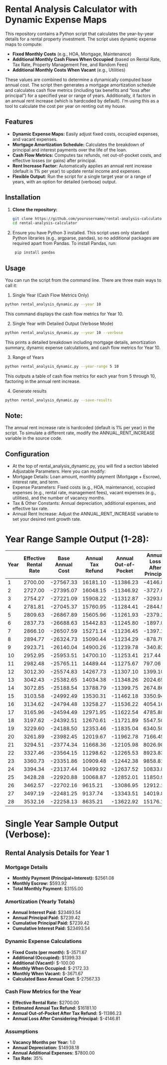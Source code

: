 # Rental Analysis Calculator with Dynamic Expense Maps

This repository contains a Python script that calculates the year-by-year details for a rental property investment. The script uses dynamic expense maps to compute:

- **Fixed Monthly Costs** (e.g., HOA, Mortgage, Maintenance)
- **Additional Monthly Cash Flows When Occupied** (based on Rental Rate, Tax Rate, Property Management Fee, and Random Fees)
- **Additional Monthly Costs When Vacant** (e.g., Utilities)

These values are combined to determine a dynamically computed base annual cost. The script then generates a mortgage amortization schedule and calculates cash flow metrics (including tax benefits and “loss after principal”) for a specified year or range of years. Additionally, it factors in an annual rent increase (which is hardcoded by default). I'm using this as a tool to calculate the cost per year on renting out my house.

## Features

- **Dynamic Expense Maps:** Easily adjust fixed costs, occupied expenses, and vacant expenses.
- **Mortgage Amortization Schedule:** Calculates the breakdown of principal and interest payments over the life of the loan.
- **Cash Flow Metrics:** Computes tax refunds, net out-of-pocket costs, and effective losses (or gains) after principal.
- **Rent Increase Factor:** Automatically applies an annual rent increase (default is 1% per year) to update rental income and expenses.
- **Flexible Output:** Run the script for a single target year or a range of years, with an option for detailed (verbose) output.

## Installation

1. **Clone the repository:**

   ```bash
   git clone https://github.com/yourusername/rental-analysis-calculator.git
   cd rental-analysis-calculator
   ```

2. Ensure you have Python 3 installed.
  This script uses only standard Python libraries (e.g., argparse, pandas), so no additional packages are required apart from Pandas. To install Pandas, run:
   ```bash
    pip install pandas
   ```

## Usage
You can run the script from the command line. There are three main ways to call it:

1. Single Year (Cash Flow Metrics Only)
```bash
python rental_analysis_dynamic.py --year 10
```
This command displays the cash flow metrics for Year 10.

2. Single Year with Detailed Output (Verbose Mode)
```bash
python rental_analysis_dynamic.py --year 10 --verbose
```
This prints a detailed breakdown including mortgage details, amortization summary, dynamic expense calculations, and cash flow metrics for Year 10.

3. Range of Years
```bash
python rental_analysis_dynamic.py --year-range 5 10
```
This outputs a table of cash flow metrics for each year from 5 through 10, factoring in the annual rent increase.

4. Generate results
```bash
python rental_analysis_dynamic.py --save-results
```

## Note:
The annual rent increase rate is hardcoded (default is 1% per year) in the script. To simulate a different rate, modify the ANNUAL_RENT_INCREASE variable in the source code.

## Configuration
- At the top of rental_analysis_dynamic.py, you will find a section labeled Adjustable Parameters. Here you can modify:
- Mortgage Details: Loan amount, monthly payment (Mortgage + Escrow), interest rate, and term.
- Expense Parameters: Fixed costs (e.g., HOA, maintenance), occupied expenses (e.g., rental rate, management fees), vacant expenses (e.g., utilities), and the number of vacancy months.
- Tax & Other Constants: Annual depreciation, additional expenses, and effective tax rate.
- Annual Rent Increase: Adjust the ANNUAL_RENT_INCREASE variable to set your desired rent growth rate.


# Year Range Sample Output (1-28):
| Year | Effective Rental Rate | Base Annual Cost | Annual Tax Refund | Annual Out-of-Pocket | Annual Loss After Principal |
|------|-----------------------|------------------|-------------------|----------------------|-----------------------------|
| 1    | 2700.00               | -27567.33       | 16181.10          | -11386.23            | -4146.81                    |
| 2    | 2727.00               | -27395.07       | 16048.15          | -11346.92            | -3727.64                    |
| 3    | 2754.27               | -27221.09       | 15908.22          | -11312.87            | -3293.80                    |
| 4    | 2781.81               | -27045.37       | 15760.95          | -11284.41            | -2844.57                    |
| 5    | 2809.63               | -26867.89       | 15605.96          | -11261.93            | -2379.24                    |
| 6    | 2837.73               | -26688.63       | 15442.83          | -11245.80            | -1897.03                    |
| 7    | 2866.10               | -26507.59       | 15271.14          | -11236.45            | -1397.14                    |
| 8    | 2894.77               | -26324.73       | 15090.44          | -11234.29            | -878.70                     |
| 9    | 2923.71               | -26140.04       | 14900.26          | -11239.78            | -340.82                     |
| 10   | 2952.95               | -25953.51       | 14700.10          | -11253.41            | 217.44                      |
| 11   | 2982.48               | -25765.11       | 14489.44          | -11275.67            | 797.06                      |
| 12   | 3012.30               | -25574.83       | 14267.73          | -11307.10            | 1399.10                     |
| 13   | 3042.43               | -25382.65       | 14034.38          | -11348.26            | 2024.65                     |
| 14   | 3072.85               | -25188.54       | 13788.79          | -11399.75            | 2674.86                     |
| 15   | 3103.58               | -24992.49       | 13530.31          | -11462.18            | 3350.94                     |
| 16   | 3134.62               | -24794.48       | 13258.27          | -11536.22            | 4054.16                     |
| 17   | 3165.96               | -24594.49       | 12971.95          | -11622.54            | 4785.88                     |
| 18   | 3197.62               | -24392.51       | 12670.61          | -11721.89            | 5547.50                     |
| 19   | 3229.60               | -24188.50       | 12353.46          | -11835.04            | 6340.50                     |
| 20   | 3261.89               | -23982.45       | 12019.67          | -11962.78            | 7166.45                     |
| 21   | 3294.51               | -23774.34       | 11668.36          | -12105.98            | 8026.98                     |
| 22   | 3327.46               | -23564.15       | 11298.62          | -12265.53            | 8923.83                     |
| 23   | 3360.73               | -23351.86       | 10909.48          | -12442.38            | 9858.81                     |
| 24   | 3394.34               | -23137.44       | 10499.92          | -12637.52            | 10833.84                    |
| 25   | 3428.28               | -22920.88       | 10068.87          | -12852.01            | 11850.92                    |
| 26   | 3462.57               | -22702.16       | 9615.21           | -13086.95            | 12912.17                    |
| 27   | 3497.19               | -22481.25       | 9137.74           | -13343.51            | 14019.81                    |
| 28   | 3532.16               | -22258.13       | 8635.21           | -13622.92            | 15176.19                    |




# Single Year Sample Output (Verbose):
## Rental Analysis Details for Year 1

### Mortgage Details
- **Monthly Payment (Principal+Interest):** $2561.08  
- **Monthly Escrow:** $593.92  
- **Total Monthly Payment:** $3155.00  

### Amortization (Yearly Totals)
- **Annual Interest Paid:** $23493.54  
- **Annual Principal Paid:** $7239.42  
- **Cumulative Principal Paid:** $7239.42  
- **Cumulative Interest Paid:** $23493.54  

### Dynamic Expense Calculations
- **Fixed Costs (per month):** $-3571.67  
- **Additional (Occupied):** $1399.33  
- **Additional (Vacant):** $-100.00  
- **Monthly When Occupied:** $-2172.33  
- **Monthly When Vacant:** $-3671.67  
- **Calculated Base Annual Cost:** $-27567.33  

### Cash Flow Metrics for the Year
- **Effective Rental Rate:** $2700.00  
- **Estimated Annual Tax Refund:** $16181.10  
- **Annual Out-of-Pocket After Tax Refund:** $-11386.23  
- **Annual Loss After Considering Principal:** $-4146.81  

### Assumptions
- **Vacancy Months per Year:** 1.0  
- **Annual Depreciation:** $14938.18  
- **Annual Additional Expenses:** $7800.00  
- **Tax Rate:** 35%
